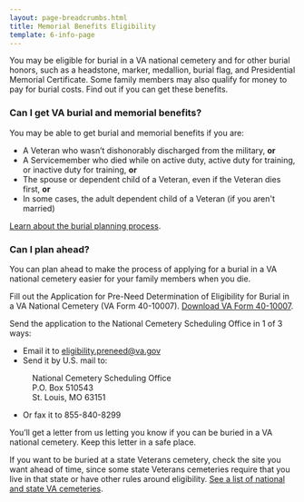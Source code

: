 ```yaml
---
layout: page-breadcrumbs.html
title: Memorial Benefits Eligibility
template: 6-info-page
---
```



You may be eligible for burial in a VA national cemetery and for other burial  honors, such as a headstone, marker, medallion, burial flag, and Presidential Memorial Certificate. Some family members may also qualify for money to pay for burial costs. Find out if you can get these benefits. 

<div class="call-out" markdown="0">

### Can I get VA burial and memorial benefits? 

You may be able to get burial and memorial benefits if you are:

- A Veteran who wasn’t dishonorably discharged from the military, **or**
- A Servicemember who died while on active duty, active duty for training, or inactive duty for training, **or**
- The spouse or dependent child of a Veteran, even if the Veteran dies first, **or**
- In some cases, the adult dependent child of a Veteran (if you aren't married)

[Learn about the burial planning process](/burials-and-memorials/burial-planning/).

</div>

### Can I plan ahead?

You can plan ahead to make the process of applying for a burial in a VA national cemetery easier for your family members when you die. 

Fill out the Application for Pre-Need Determination of Eligibility for Burial in a VA National Cemetery (VA Form 40-10007). [Download VA Form 40-10007](https://www.va.gov/vaforms/va/pdf/VA40-10007.pdf).

Send the application to the National Cemetery Scheduling Office in 1 of 3 ways:
- Email it to eligibility.preneed@va.gov
- Send it by U.S. mail to: 

<dl class="va-address-block">
    <dd>National Cemetery Scheduling Office</dd>
    <dd>P.O. Box 510543</dd>
    <dd>St. Louis, MO 63151</dd>
</dl>

- Or fax it to <span class="tel">855-840-8299</span>

You’ll get a letter from us letting you know if you can be buried in a VA national cemetery. Keep this letter in a safe place.


If you want to be buried at a state Veterans cemetery, check the site you want ahead of time, since some state Veterans cemeteries require that you live in that state or have other rules around eligibility. [See a list of national and state VA cemeteries](http://www.cem.va.gov/cem/cems/listcem.asp).

